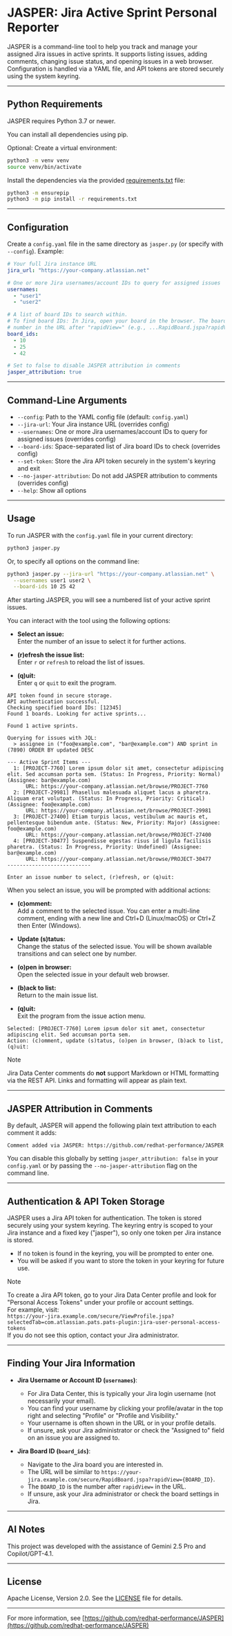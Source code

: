 # JASPER: Jira Active Sprint Personal Reporter

JASPER is a command-line tool to help you track and manage your assigned Jira issues in
active sprints. It supports listing issues, adding comments, changing issue status, and
opening issues in a web browser. Configuration is handled via a YAML file, and API
tokens are stored securely using the system keyring.

---

## Python Requirements

JASPER requires Python 3.7 or newer.

You can install all dependencies using pip.

Optional: Create a virtual environment:

```sh
python3 -m venv venv
source venv/bin/activate
```

Install the dependencies via the provided [requirements.txt](requirements.txt) file:

```sh
python3 -m ensurepip
python3 -m pip install -r requirements.txt
```

---

## Configuration

Create a `config.yaml` file in the same directory as `jasper.py` (or specify with
`--config`). Example:

```yaml
# Your full Jira instance URL
jira_url: "https://your-company.atlassian.net"

# One or more Jira usernames/account IDs to query for assigned issues
usernames:
  - "user1"
  - "user2"

# A list of board IDs to search within.
# To find board IDs: In Jira, open your board in the browser. The board ID is the
# number in the URL after "rapidView=" (e.g., ...RapidBoard.jspa?rapidView=42).
board_ids:
  - 10
  - 25
  - 42

# Set to false to disable JASPER attribution in comments
jasper_attribution: true
```

---

## Command-Line Arguments

- `--config`: Path to the YAML config file (default: `config.yaml`)
- `--jira-url`: Your Jira instance URL (overrides config)
- `--usernames`: One or more Jira usernames/account IDs to query for assigned issues
  (overrides config)
- `--board-ids`: Space-separated list of Jira board IDs to check (overrides config)
- `--set-token`: Store the Jira API token securely in the system's keyring and exit
- `--no-jasper-attribution`: Do not add JASPER attribution to comments (overrides config)
- `--help`: Show all options

---

## Usage

To run JASPER with the `config.yaml` file in your current directory:

```sh
python3 jasper.py
```

Or, to specify all options on the command line:

```sh
python3 jasper.py --jira-url "https://your-company.atlassian.net" \
  --usernames user1 user2 \
  --board-ids 10 25 42
```

After starting JASPER, you will see a numbered list of your active sprint issues.

You can interact with the tool using the following options:

- **Select an issue:**  
  Enter the number of an issue to select it for further actions.

- **(r)efresh the issue list:**  
  Enter `r` or `refresh` to reload the list of issues.

- **(q)uit:**  
  Enter `q` or `quit` to exit the program.

```console
API token found in secure storage.
API authentication successful.
Checking specified board IDs: [12345]
Found 1 boards. Looking for active sprints...

Found 1 active sprints.

Querying for issues with JQL:
  > assignee in ("foo@example.com", "bar@example.com") AND sprint in (7890) ORDER BY updated DESC

--- Active Sprint Items ---
  1: [PROJECT-7760] Lorem ipsum dolor sit amet, consectetur adipiscing elit. Sed accumsan porta sem. (Status: In Progress, Priority: Normal) (Assignee: bar@example.com)
      URL: https://your-company.atlassian.net/browse/PROJECT-7760
  2: [PROJECT-29981] Phasellus malesuada aliquet lacus a pharetra. Aliquam erat volutpat. (Status: In Progress, Priority: Critical) (Assignee: foo@example.com)
      URL: https://your-company.atlassian.net/browse/PROJECT-29981
  3: [PROJECT-27400] Etiam turpis lacus, vestibulum ac mauris et, pellentesque bibendum ante. (Status: New, Priority: Major) (Assignee: foo@example.com)
      URL: https://your-company.atlassian.net/browse/PROJECT-27400
  4: [PROJECT-30477] Suspendisse egestas risus id ligula facilisis pharetra. (Status: In Progress, Priority: Undefined) (Assignee: bar@example.com)
      URL: https://your-company.atlassian.net/browse/PROJECT-30477
---------------------------

Enter an issue number to select, (r)efresh, or (q)uit: 
```

When you select an issue, you will be prompted with additional actions:

- **(c)omment:**  
  Add a comment to the selected issue. You can enter a multi-line comment, ending with
  a new line and Ctrl+D (Linux/macOS) or Ctrl+Z then Enter (Windows).

- **Update (s)tatus:**  
  Change the status of the selected issue. You will be shown available transitions and
  can select one by number.

- **(o)pen in browser:**  
  Open the selected issue in your default web browser.

- **(b)ack to list:**  
  Return to the main issue list.

- **(q)uit:**  
  Exit the program from the issue action menu.

```console
Selected: [PROJECT-7760] Lorem ipsum dolor sit amet, consectetur adipiscing elit. Sed accumsan porta sem.
Action: (c)omment, update (s)tatus, (o)pen in browser, (b)ack to list, (q)uit: 
```

> [!NOTE]
> Jira Data Center comments do **not** support Markdown or HTML formatting via the REST
> API. Links and formatting will appear as plain text.

---

## JASPER Attribution in Comments

By default, JASPER will append the following plain text attribution to each comment it
adds:

```
Comment added via JASPER: https://github.com/redhat-performance/JASPER
```

You can disable this globally by setting `jasper_attribution: false` in your
`config.yaml` or by passing the `--no-jasper-attribution` flag on the command line.

---

## Authentication & API Token Storage

JASPER uses a Jira API token for authentication. The token is stored securely using
your system keyring. The keyring entry is scoped to your Jira instance and a fixed key
("jasper"), so only one token per Jira instance is stored.

- If no token is found in the keyring, you will be prompted to enter one.
- You will be asked if you want to store the token in your keyring for future use.

> [!NOTE]
> To create a Jira API token, go to your Jira Data Center profile and look for
> "Personal Access Tokens" under your profile or account settings.  
> For example, visit:  
> `https://your-jira.example.com/secure/ViewProfile.jspa?selectedTab=com.atlassian.pats.pats-plugin:jira-user-personal-access-tokens`  
> If you do not see this option, contact your Jira administrator.

---

## Finding Your Jira Information

- **Jira Username or Account ID (`usernames`)**:
    - For Jira Data Center, this is typically your Jira login username (not necessarily 
      your email).
    - You can find your username by clicking your profile/avatar in the top right and
      selecting "Profile" or "Profile and Visibility."
    - Your username is often shown in the URL or in your profile details.
    - If unsure, ask your Jira administrator or check the "Assigned to" field on an
      issue you are assigned to.

- **Jira Board ID (`board_ids`)**:
    - Navigate to the Jira board you are interested in.
    - The URL will be similar to
      `https://your-jira.example.com/secure/RapidBoard.jspa?rapidView={BOARD_ID}`.
    - The `BOARD_ID` is the number after `rapidView=` in the URL.
    - If unsure, ask your Jira administrator or check the board settings in Jira.

---

## AI Notes

This project was developed with the assistance of Gemini 2.5 Pro and Copilot/GPT-4.1.

---

## License

Apache License, Version 2.0. See the [LICENSE](LICENSE) file for details.

---

For more information, see
[https://github.com/redhat-performance/JASPER](https://github.com/redhat-performance/JASPER)
